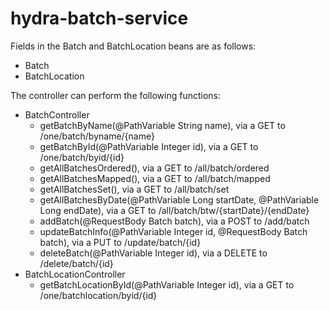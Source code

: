 # hydra-batch-service
Fields in the Batch and BatchLocation beans are as follows:
* Batch
* BatchLocation

The controller can perform the following functions:
* BatchController
	* getBatchByName(@PathVariable String name), via a GET to /one/batch/byname/{name}
	* getBatchById(@PathVariable Integer id), via a GET to /one/batch/byid/{id}
	* getAllBatchesOrdered(), via a GET to /all/batch/ordered
	* getAllBatchesMapped(), via a GET to /all/batch/mapped
	* getAllBatchesSet(), via a GET to /all/batch/set
	* getAllBatchesByDate(@PathVariable Long startDate, @PathVariable Long endDate), via a GET to /all/batch/btw/{startDate}/{endDate}
	* addBatch(@RequestBody Batch batch), via a POST to /add/batch
	* updateBatchInfo(@PathVariable Integer id, @RequestBody Batch batch), via a PUT to /update/batch/{id}
	* deleteBatch(@PathVariable Integer id), via a DELETE to /delete/batch/{id}
* BatchLocationController
	* getBatchLocationById(@PathVariable Integer id), via a GET to /one/batchlocation/byid/{id}
